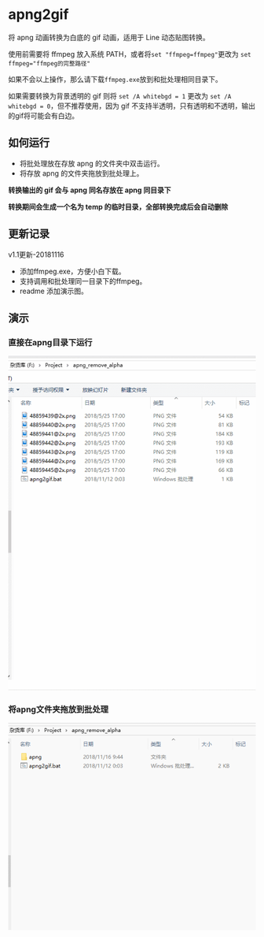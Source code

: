 # apng2gif
将 apng 动画转换为白底的 gif 动画，适用于 Line 动态贴图转换。

使用前需要将 ffmpeg 放入系统 PATH，或者将```set "ffmpeg=ffmpeg"```更改为 ```set ffmpeg="ffmpeg的完整路径"```

如果不会以上操作，那么请下载```ffmpeg.exe```放到和批处理相同目录下。

如果需要转换为背景透明的 gif 则将 ```set /A whitebgd = 1``` 更改为 ```set /A whitebgd = 0```，但不推荐使用，因为 gif 不支持半透明，只有透明和不透明，输出的gif将可能会有白边。

## 如何运行
- 将批处理放在存放 apng 的文件夹中双击运行。
- 将存放 apng 的文件夹拖放到批处理上。

**转换输出的 gif 会与 apng 同名存放在 apng 同目录下**

**转换期间会生成一个名为 temp 的临时目录，全部转换完成后会自动删除**

## 更新记录
v1.1更新-20181116
- 添加ffmpeg.exe，方便小白下载。
- 支持调用和批处理同一目录下的ffmpeg。
- readme 添加演示图。

## 演示

### 直接在apng目录下运行
![](screenshot/1.gif "直接在apng目录下运行")

### 将apng文件夹拖放到批处理
![](screenshot/2.gif "将apng文件夹拖放到批处理")


